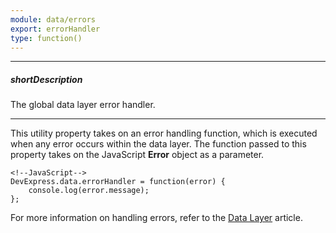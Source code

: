 ```yaml
---
module: data/errors
export: errorHandler
type: function()
---
```

---
##### shortDescription
The global data layer error handler.

---
This utility property takes on an error handling function, which is executed when any error occurs within the data layer. The function passed to this property takes on the JavaScript **Error** object as a parameter.

    <!--JavaScript-->
    DevExpress.data.errorHandler = function(error) {
        console.log(error.message);
    };

For more information on handling errors, refer to the [Data Layer](/concepts/30%20Data%20Layer/5%20Data%20Layer/55%20Handling%20Errors.md '/Documentation/Guide/Data_Layer/Data_Layer/#Handling_Errors') article.